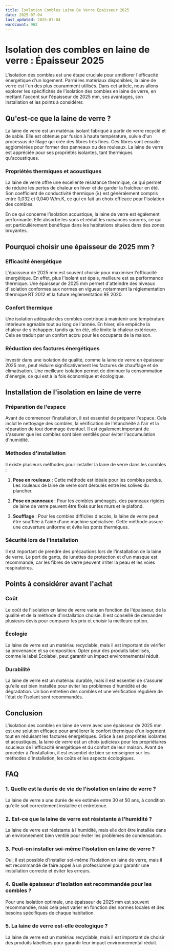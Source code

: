 ```yaml
---
title: Isolation Combles Laine De Verre Épaisseur 2025
date: 2025-07-04
last_updated: 2025-07-04
wordcount: 963
---
```


# Isolation des combles en laine de verre : Épaisseur 2025

L'isolation des combles est une étape cruciale pour améliorer l'efficacité énergétique d'un logement. Parmi les matériaux disponibles, la laine de verre est l'un des plus couramment utilisés. Dans cet article, nous allons explorer les spécificités de l'isolation des combles en laine de verre, en mettant l'accent sur l'épaisseur de 2025 mm, ses avantages, son installation et les points à considérer.

## Qu'est-ce que la laine de verre ?

La laine de verre est un matériau isolant fabriqué à partir de verre recyclé et de sable. Elle est obtenue par fusion à haute température, suivie d'un processus de filage qui crée des fibres très fines. Ces fibres sont ensuite agglomérées pour former des panneaux ou des rouleaux. La laine de verre est appréciée pour ses propriétés isolantes, tant thermiques qu'acoustiques.

### Propriétés thermiques et acoustiques

La laine de verre offre une excellente résistance thermique, ce qui permet de réduire les pertes de chaleur en hiver et de garder la fraîcheur en été. Son coefficient de conductivité thermique (λ) est généralement compris entre 0,032 et 0,040 W/m.K, ce qui en fait un choix efficace pour l'isolation des combles.

En ce qui concerne l'isolation acoustique, la laine de verre est également performante. Elle absorbe les sons et réduit les nuisances sonores, ce qui est particulièrement bénéfique dans les habitations situées dans des zones bruyantes.

## Pourquoi choisir une épaisseur de 2025 mm ?

### Efficacité énergétique

L'épaisseur de 2025 mm est souvent choisie pour maximiser l'efficacité énergétique. En effet, plus l'isolant est épais, meilleure est sa performance thermique. Une épaisseur de 2025 mm permet d'atteindre des niveaux d'isolation conformes aux normes en vigueur, notamment la réglementation thermique RT 2012 et la future réglementation RE 2020.

### Confort thermique

Une isolation adéquate des combles contribue à maintenir une température intérieure agréable tout au long de l'année. En hiver, elle empêche la chaleur de s'échapper, tandis qu'en été, elle limite la chaleur extérieure. Cela se traduit par un confort accru pour les occupants de la maison.

### Réduction des factures énergétiques

Investir dans une isolation de qualité, comme la laine de verre en épaisseur 2025 mm, peut réduire significativement les factures de chauffage et de climatisation. Une meilleure isolation permet de diminuer la consommation d'énergie, ce qui est à la fois économique et écologique.

## Installation de l'isolation en laine de verre

### Préparation de l'espace

Avant de commencer l'installation, il est essentiel de préparer l'espace. Cela inclut le nettoyage des combles, la vérification de l'étanchéité à l'air et la réparation de tout dommage éventuel. Il est également important de s'assurer que les combles sont bien ventilés pour éviter l'accumulation d'humidité.

### Méthodes d'installation

Il existe plusieurs méthodes pour installer la laine de verre dans les combles :

1. **Pose en rouleaux** : Cette méthode est idéale pour les combles perdus. Les rouleaux de laine de verre sont déroulés entre les solives du plancher.

2. **Pose en panneaux** : Pour les combles aménagés, des panneaux rigides de laine de verre peuvent être fixés sur les murs et le plafond.

3. **Soufflage** : Pour les combles difficiles d'accès, la laine de verre peut être soufflée à l'aide d'une machine spécialisée. Cette méthode assure une couverture uniforme et évite les ponts thermiques.

### Sécurité lors de l'installation

Il est important de prendre des précautions lors de l'installation de la laine de verre. Le port de gants, de lunettes de protection et d'un masque est recommandé, car les fibres de verre peuvent irriter la peau et les voies respiratoires.

## Points à considérer avant l'achat

### Coût

Le coût de l'isolation en laine de verre varie en fonction de l'épaisseur, de la qualité et de la méthode d'installation choisie. Il est conseillé de demander plusieurs devis pour comparer les prix et choisir la meilleure option.

### Écologie

La laine de verre est un matériau recyclable, mais il est important de vérifier sa provenance et sa composition. Opter pour des produits labellisés, comme le label Écolabel, peut garantir un impact environnemental réduit.

### Durabilité

La laine de verre est un matériau durable, mais il est essentiel de s'assurer qu'elle est bien installée pour éviter les problèmes d'humidité et de dégradation. Un bon entretien des combles et une vérification régulière de l'état de l'isolant sont recommandés.

## Conclusion

L'isolation des combles en laine de verre avec une épaisseur de 2025 mm est une solution efficace pour améliorer le confort thermique d'un logement tout en réduisant les factures énergétiques. Grâce à ses propriétés isolantes et acoustiques, la laine de verre est un choix judicieux pour les propriétaires soucieux de l'efficacité énergétique et du confort de leur maison. Avant de procéder à l'installation, il est essentiel de bien se renseigner sur les méthodes d'installation, les coûts et les aspects écologiques.

## FAQ

### 1. Quelle est la durée de vie de l'isolation en laine de verre ?

La laine de verre a une durée de vie estimée entre 30 et 50 ans, à condition qu'elle soit correctement installée et entretenue.

### 2. Est-ce que la laine de verre est résistante à l'humidité ?

La laine de verre est résistante à l'humidité, mais elle doit être installée dans un environnement bien ventilé pour éviter les problèmes de condensation.

### 3. Peut-on installer soi-même l'isolation en laine de verre ?

Oui, il est possible d'installer soi-même l'isolation en laine de verre, mais il est recommandé de faire appel à un professionnel pour garantir une installation correcte et éviter les erreurs.

### 4. Quelle épaisseur d'isolation est recommandée pour les combles ?

Pour une isolation optimale, une épaisseur de 2025 mm est souvent recommandée, mais cela peut varier en fonction des normes locales et des besoins spécifiques de chaque habitation.

### 5. La laine de verre est-elle écologique ?

La laine de verre est un matériau recyclable, mais il est important de choisir des produits labellisés pour garantir leur impact environnemental réduit.